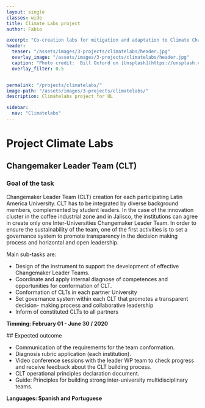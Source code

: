 ```yaml
---
layout: single
classes: wide
title: Climate Labs project
author: Fabio

excerpt: "Co-creation labs for mitigation and adaptation to Climate Change"
header:
  teaser: "/assets/images/3-projects/climatelabs/header.jpg"
  overlay_image: "/assets/images/3-projects/climatelabs/header.jpg"
  caption: "Photo credit:  Bill Oxford on [Unsplash](https://unsplash.com/@bill_oxford)"
  overlay_filter: 0.5


permalink: "/projects/climatelabs/"
image-path: "/assets/images/3-projects/climatelabs/"
description: Climatelabs project for UL

sidebar:
  nav: "Climatelabs"
---
```



# Project Climate Labs

## Changemaker Leader Team (CLT)

### Goal of the task

Changemaker Leader Team (CLT) creation for each participating Latin America University.
CLT has to be integrated by diverse background members, complemented by student leaders. 
In the case of the innovation cluster in the coffee industrial zone and in Jalisco,
the institutions can agree in create only one Inter-Universities Changemaker Leader
Team. In order to ensure the sustainability of the team, one of the first activities is to set
a governance system to promote transparency in the decision making process and
horizontal and open leadership.

Main sub-tasks are:

- Design of the instrument to support the development of effective Changemaker  Leader Teams.
- Coordinate and apply internal diagnose of competences and opportunities for conformation of CLT.
- Conformation of CLTs in each partner University
- Set governance system within each CLT that promotes a transparent decision- making process and collaborative leadership 
- Inform of constituted CLTs to all partners
 

**Timming: February 01 - June 30 / 2020**


## Expected outcome

- Communication of the requirements for the team conformation.
- Diagnosis rubric application (each institution).
- Video conference sessions with the leader WP team to check progress and receive feedback about the CLT building process.
- CLT operational principles declaration document.
- Guide: Principles for building strong inter-university multidisciplinary teams.

**Languages:  Spanish and Portuguese**





